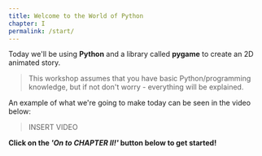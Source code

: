 ```yaml
---
title: Welcome to the World of Python
chapter: I
permalink: /start/
---
```

Today we'll be using **Python** and a library called **pygame** to create an 2D animated story.

> This workshop assumes that you have basic Python/programming knowledge, but if not don't worry - everything will be explained.

An example of what we're going to make today can be seen in the video below:

> INSERT VIDEO

**Click on the *'On to CHAPTER II!'* button below to get started!**